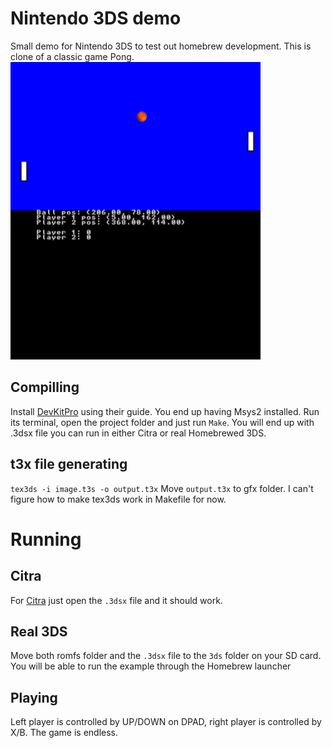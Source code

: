 # Nintendo 3DS demo
Small demo for Nintendo 3DS to test out homebrew development. This is clone of a classic game Pong.
![screenshot](https://raw.githubusercontent.com/0xWS/3ds-demo/main/x.png)


## Compilling
Install [DevKitPro](https://devkitpro.org/wiki/Getting_Started) using their guide. You end up having Msys2 installed. Run its terminal, open the project folder and just run `Make`. You will end up with .3dsx file you can run in either Citra or real Homebrewed 3DS.

## t3x file generating
`tex3ds -i image.t3s -o output.t3x`
Move `output.t3x` to gfx folder. I can't figure how to make tex3ds work in Makefile for now.

# Running
## Citra
For [Citra](https://citra-emulator.com/) just open the `.3dsx` file and it should work.

## Real 3DS
Move both romfs folder and the `.3dsx` file to the `3ds` folder on your SD card. You will be able to run the example through the Homebrew launcher

## Playing
Left player is controlled by UP/DOWN on DPAD, right player is controlled by X/B. The game is endless.